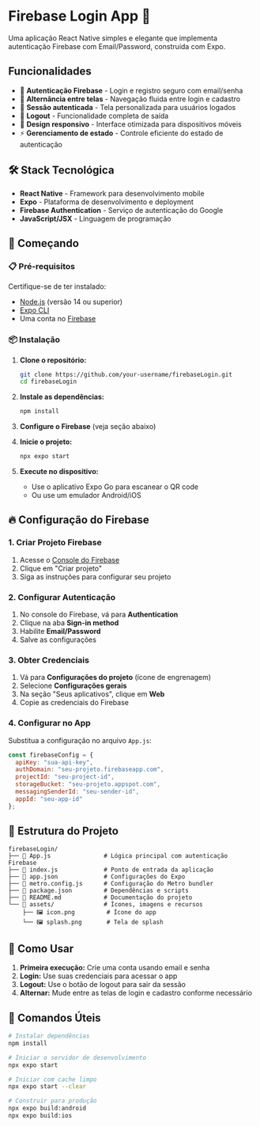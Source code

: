 # Firebase Login App 🔐

Uma aplicação React Native simples e elegante que implementa autenticação Firebase com Email/Password, construída com Expo.

##  Funcionalidades

- 🔑 **Autenticação Firebase** - Login e registro seguro com email/senha
- 🔄 **Alternância entre telas** - Navegação fluida entre login e cadastro
- 👤 **Sessão autenticada** - Tela personalizada para usuários logados
- 🚪 **Logout** - Funcionalidade completa de saída
- 📱 **Design responsivo** - Interface otimizada para dispositivos móveis
- ⚡ **Gerenciamento de estado** - Controle eficiente do estado de autenticação

## 🛠️ Stack Tecnológica

- **React Native** - Framework para desenvolvimento mobile
- **Expo** - Plataforma de desenvolvimento e deployment
- **Firebase Authentication** - Serviço de autenticação do Google
- **JavaScript/JSX** - Linguagem de programação

## 🚀 Começando

### 📋 Pré-requisitos

Certifique-se de ter instalado:

- [Node.js](https://nodejs.org/) (versão 14 ou superior)
- [Expo CLI](https://docs.expo.dev/get-started/installation/)
- Uma conta no [Firebase](https://firebase.google.com/)

### 📦 Instalação

1. **Clone o repositório:**
   ```bash
   git clone https://github.com/your-username/firebaseLogin.git
   cd firebaseLogin
   ```

2. **Instale as dependências:**
   ```bash
   npm install
   ```

3. **Configure o Firebase** (veja seção abaixo)

4. **Inicie o projeto:**
   ```bash
   npx expo start
   ```

5. **Execute no dispositivo:**
   - Use o aplicativo Expo Go para escanear o QR code
   - Ou use um emulador Android/iOS

## 🔥 Configuração do Firebase

### 1. Criar Projeto Firebase

1. Acesse o [Console do Firebase](https://console.firebase.google.com)
2. Clique em "Criar projeto"
3. Siga as instruções para configurar seu projeto

### 2. Configurar Autenticação

1. No console do Firebase, vá para **Authentication**
2. Clique na aba **Sign-in method**
3. Habilite **Email/Password**
4. Salve as configurações

### 3. Obter Credenciais

1. Vá para **Configurações do projeto** (ícone de engrenagem)
2. Selecione **Configurações gerais**
3. Na seção "Seus aplicativos", clique em **Web**
4. Copie as credenciais do Firebase

### 4. Configurar no App

Substitua a configuração no arquivo `App.js`:

```javascript
const firebaseConfig = {
  apiKey: "sua-api-key",
  authDomain: "seu-projeto.firebaseapp.com",
  projectId: "seu-project-id",
  storageBucket: "seu-projeto.appspot.com",
  messagingSenderId: "seu-sender-id",
  appId: "seu-app-id"
};
```

## 📁 Estrutura do Projeto

```
firebaseLogin/
├── 📄 App.js               # Lógica principal com autenticação Firebase
├── 📄 index.js             # Ponto de entrada da aplicação
├── 📄 app.json             # Configurações do Expo
├── 📄 metro.config.js      # Configuração do Metro bundler
├── 📄 package.json         # Dependências e scripts
├── 📄 README.md            # Documentação do projeto
└── 📁 assets/              # Ícones, imagens e recursos
    ├── 🖼️ icon.png         # Ícone do app
    └── 🖼️ splash.png       # Tela de splash
```

## 🎯 Como Usar

1. **Primeira execução:** Crie uma conta usando email e senha
2. **Login:** Use suas credenciais para acessar o app
3. **Logout:** Use o botão de logout para sair da sessão
4. **Alternar:** Mude entre as telas de login e cadastro conforme necessário

## 🔧 Comandos Úteis

```bash
# Instalar dependências
npm install

# Iniciar o servidor de desenvolvimento
npx expo start

# Iniciar com cache limpo
npx expo start --clear

# Construir para produção
npx expo build:android
npx expo build:ios
